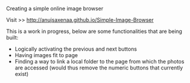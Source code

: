 Creating a simple online image browser

Visit >> http://anujsaxenaa.github.io/Simple-Image-Browser


This is a work in progress, below are some functionalities that are being built:
- Logically activating the previous and next buttons
- Having images fit to page
- Finding a way to link a local folder to the page from which the photos are accessed 
(would thus remove the numeric buttons that currently exist)